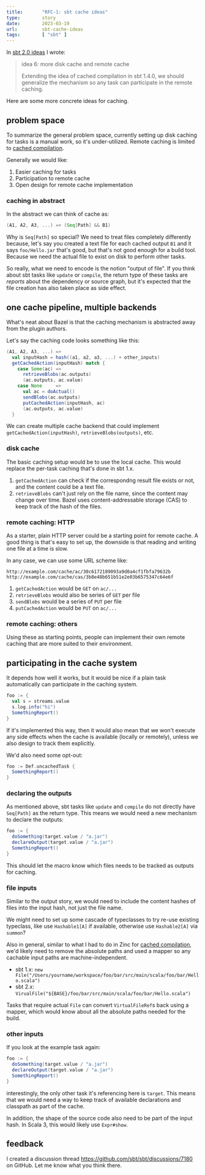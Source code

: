 ```yaml
---
title:       "RFC-1: sbt cache ideas"
type:        story
date:        2023-03-19
url:         sbt-cache-ideas
tags:        [ "sbt" ]
---
```


In [sbt 2.0 ideas](/sbt-2.0-ideas) I wrote:

> idea 6: more disk cache and remote cache
>
> Extending the idea of cached compilation in sbt 1.4.0, we should generalize the mechanism so any task can participate in the remote caching.

Here are some more concrete ideas for caching.

## problem space

To summarize the general problem space, currently setting up disk caching for tasks is a manual work, so it's under-utilized. Remote caching is limited to [cached compilation][cached-compilation-for-sbt].

Generally we would like:
1. Easier caching for tasks
2. Participation to remote cache
3. Open design for remote cache implementation

### caching in abstract

In the abstract we can think of cache as:

```scala
(A1, A2, A3, ...) => (Seq[Path] && B1)
```

Why is `Seq[Path]` so special? We need to treat files completely differently because, let's say you created a text file for each cached output `B1` and it says `foo/Hello.jar` that's good, but that's not good enough for a build tool. Because we need the actual file to exist on disk to perform other tasks.

So really, what we need to encode is the notion "output of file". If you think about sbt tasks like `update` or `compile`, the return type of these tasks are *reports* about the dependency or source graph, but it's expected that the file creation has also taken place as side effect.

## one cache pipeline, multiple backends

What's neat about Bazel is that the caching mechanism is abstracted away from the plugin authors.

Let's say the caching code looks something like this:

```scala
(A1, A2, A3, ...) =>
  val inputHash = hash((a1, a2, a3, ...) + other_inputs)
  getCachedAction(inputHash) match {
    case Some(ac) =>
      retrieveBlobs(ac.outputs)
      (ac.outputs, ac.value)
    case None     =>
      val ac = doActual()
      sendBlobs(ac.outputs)
      putCachedAction(inputHash, ac)
      (ac.outputs, ac.value)
  }
```

We can create multiple cache backend that could implement `getCachedAction(inputHash)`, `retrieveBlobs(outputs)`, etc.

### disk cache

The basic caching setup would be to use the local cache. This would replace the per-task caching that's done in sbt 1.x.

1. `getCachedAction` can check if the correspondng result file exists or not, and the content could be a text file.
2. `retrieveBlobs` can't just rely on the file name, since the content may change over time. Bazel uses content-addressable storage (CAS) to keep track of the hash of the files.

### remote caching: HTTP

As a starter, plain HTTP server could be a starting point for remote cache. A good thing is that's easy to set up, the downside is that reading and writing one file at a time is slow.

In any case, we can use some URL scheme like:

```
http://example.com/cache/ac/30c6172189093a9d0a4cf1fbfa79632b
http://example.com/cache/cas/3b8e48b651b51e2e03b6575347c64e6f
```

1. `getCachedAction` would be `GET` on `ac/...`
2. `retrieveBlobs` would also be series of `GET` per file
3. `sendBlobs` would be a series of `PUT` per file
4. `putCachedAction` would be `PUT` on `ac/...`

### remote caching: others

Using these as starting points, people can implement their own remote caching that are more suited to their environment.

## participating in the cache system

It depends how well it works, but it would be nice if a plain task automatically can participate in the caching system.

```scala
foo := {
  val s = streams.value
  s.log.info("hi")
  SomethingReport()
}
```

If it's implemented this way, then it would also mean that we won't execute any side effects when the cache is available (locally or remotely), unless we also design to track them explicitly.

We'd also need some opt-out:

```scala
foo := Def.uncachedTask {
  SomethingReport()
}
```

### declaring the outputs

As mentioned above, sbt tasks like `update` and `compile` do not directly have `Seq[Path]` as the return type. This means we would need a new mechanism to declare the outputs:

```scala
foo := {
  doSomething(target.value / "a.jar")
  declareOutput(target.value / "a.jar")
  SomethingReport()
}
```

This should let the macro know which files needs to be tracked as outputs for caching.

### file inputs

Similar to the output story, we would need to include the content hashes of files into the input hash, not just the file name.

We might need to set up some cascade of typeclasses to try re-use existing typeclass, like use `Hashable1[A]` if available, otherwise use `Hashable2[A]` via `summon`?

Also in general, similar to what I had to do in Zinc for [cached compilation][cached-compilation-for-sbt], we'd likely need to remove the absolute paths and used a mapper so any cachable input paths are machine-independent.

- sbt 1.x: `new File("/Users/yourname/workspace/foo/bar/src/main/scala/foo/bar/Hello.scala")`
- sbt 2.x: `VirualFile("${BASE}/foo/bar/src/main/scala/foo/bar/Hello.scala")`

Tasks that require actual `File` can convert `VirtualFileRef`s back using a mapper, which would know about all the absolute paths needed for the build.

### other inputs

If you look at the example task again:

```scala
foo := {
  doSomething(target.value / "a.jar")
  declareOutput(target.value / "a.jar")
  SomethingReport()
}
```

interestingly, the only other task it's referencing here is `target`. This means that we would need a way to keep track of available declarations and classpath as part of the cache.

In addition, the shape of the source code also need to be part of the input hash. In Scala 3, this would likely use `Expr#show`.

## feedback

I created a discussion thread <https://github.com/sbt/sbt/discussions/7180> on GitHub. Let me know what you think there.


  [cached-compilation-for-sbt]: /cached-compilation-for-sbt/
